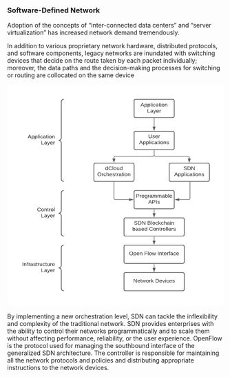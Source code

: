 ### Software-Defined Network <!-- {docsify-ignore} -->

Adoption of the concepts of “inter-connected data centers” and “server virtualization” has
increased network demand tremendously.

In addition to various proprietary network hardware, distributed protocols, and software
components, legacy networks are inundated with switching devices that decide on the
route taken by each packet individually; moreover, the data paths and the decision-making
processes for switching or routing are collocated on the same device

<img src="./img/sdn.png" data-canonical-src="./img/sdn.png" width="512" height="512" />


By implementing a new orchestration level, SDN can tackle the inflexibility and complexity
of the traditional network. SDN provides enterprises with the ability to control their
networks programmatically and to scale them without affecting performance, reliability, or
the user experience.
OpenFlow is the protocol used for managing the southbound interface of the generalized
SDN architecture.
The controller is responsible for maintaining all the network protocols and policies and
distributing appropriate instructions to the network devices.

